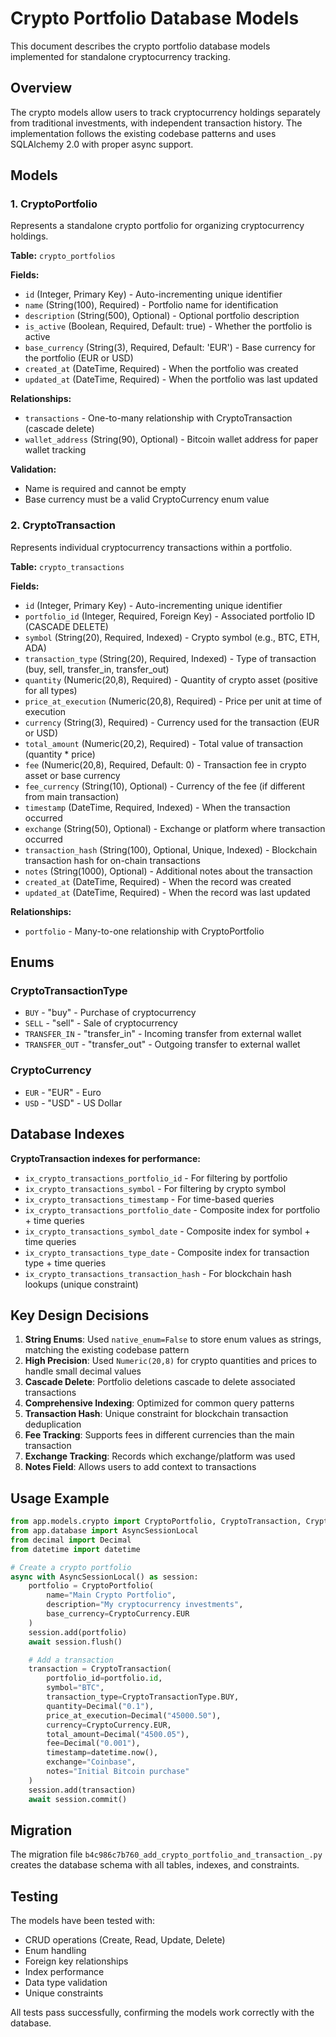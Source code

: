 # Crypto Portfolio Database Models

This document describes the crypto portfolio database models implemented for standalone cryptocurrency tracking.

## Overview

The crypto models allow users to track cryptocurrency holdings separately from traditional investments, with independent transaction history. The implementation follows the existing codebase patterns and uses SQLAlchemy 2.0 with proper async support.

## Models

### 1. CryptoPortfolio

Represents a standalone crypto portfolio for organizing cryptocurrency holdings.

**Table:** `crypto_portfolios`

**Fields:**
- `id` (Integer, Primary Key) - Auto-incrementing unique identifier
- `name` (String(100), Required) - Portfolio name for identification
- `description` (String(500), Optional) - Optional portfolio description
- `is_active` (Boolean, Required, Default: true) - Whether the portfolio is active
 - `base_currency` (String(3), Required, Default: 'EUR') - Base currency for the portfolio (EUR or USD)
- `created_at` (DateTime, Required) - When the portfolio was created
- `updated_at` (DateTime, Required) - When the portfolio was last updated

**Relationships:**
- `transactions` - One-to-many relationship with CryptoTransaction (cascade delete)
- `wallet_address` (String(90), Optional) - Bitcoin wallet address for paper wallet tracking

**Validation:**
- Name is required and cannot be empty
- Base currency must be a valid CryptoCurrency enum value

### 2. CryptoTransaction

Represents individual cryptocurrency transactions within a portfolio.

**Table:** `crypto_transactions`

**Fields:**
- `id` (Integer, Primary Key) - Auto-incrementing unique identifier
- `portfolio_id` (Integer, Required, Foreign Key) - Associated portfolio ID (CASCADE DELETE)
- `symbol` (String(20), Required, Indexed) - Crypto symbol (e.g., BTC, ETH, ADA)
- `transaction_type` (String(20), Required, Indexed) - Type of transaction (buy, sell, transfer_in, transfer_out)
- `quantity` (Numeric(20,8), Required) - Quantity of crypto asset (positive for all types)
- `price_at_execution` (Numeric(20,8), Required) - Price per unit at time of execution
 - `currency` (String(3), Required) - Currency used for the transaction (EUR or USD)
- `total_amount` (Numeric(20,2), Required) - Total value of transaction (quantity * price)
- `fee` (Numeric(20,8), Required, Default: 0) - Transaction fee in crypto asset or base currency
- `fee_currency` (String(10), Optional) - Currency of the fee (if different from main transaction)
- `timestamp` (DateTime, Required, Indexed) - When the transaction occurred
- `exchange` (String(50), Optional) - Exchange or platform where transaction occurred
- `transaction_hash` (String(100), Optional, Unique, Indexed) - Blockchain transaction hash for on-chain transactions
- `notes` (String(1000), Optional) - Additional notes about the transaction
- `created_at` (DateTime, Required) - When the record was created
- `updated_at` (DateTime, Required) - When the record was last updated

**Relationships:**
- `portfolio` - Many-to-one relationship with CryptoPortfolio

## Enums

### CryptoTransactionType
- `BUY` - "buy" - Purchase of cryptocurrency
- `SELL` - "sell" - Sale of cryptocurrency
- `TRANSFER_IN` - "transfer_in" - Incoming transfer from external wallet
- `TRANSFER_OUT` - "transfer_out" - Outgoing transfer to external wallet

### CryptoCurrency
- `EUR` - "EUR" - Euro
- `USD` - "USD" - US Dollar

## Database Indexes

**CryptoTransaction indexes for performance:**
- `ix_crypto_transactions_portfolio_id` - For filtering by portfolio
- `ix_crypto_transactions_symbol` - For filtering by crypto symbol
- `ix_crypto_transactions_timestamp` - For time-based queries
- `ix_crypto_transactions_portfolio_date` - Composite index for portfolio + time queries
- `ix_crypto_transactions_symbol_date` - Composite index for symbol + time queries
- `ix_crypto_transactions_type_date` - Composite index for transaction type + time queries
- `ix_crypto_transactions_transaction_hash` - For blockchain hash lookups (unique constraint)

## Key Design Decisions

1. **String Enums**: Used `native_enum=False` to store enum values as strings, matching the existing codebase pattern
2. **High Precision**: Used `Numeric(20,8)` for crypto quantities and prices to handle small decimal values
3. **Cascade Delete**: Portfolio deletions cascade to delete associated transactions
4. **Comprehensive Indexing**: Optimized for common query patterns
5. **Transaction Hash**: Unique constraint for blockchain transaction deduplication
6. **Fee Tracking**: Supports fees in different currencies than the main transaction
7. **Exchange Tracking**: Records which exchange/platform was used
8. **Notes Field**: Allows users to add context to transactions

## Usage Example

```python
from app.models.crypto import CryptoPortfolio, CryptoTransaction, CryptoTransactionType, CryptoCurrency
from app.database import AsyncSessionLocal
from decimal import Decimal
from datetime import datetime

# Create a crypto portfolio
async with AsyncSessionLocal() as session:
    portfolio = CryptoPortfolio(
        name="Main Crypto Portfolio",
        description="My cryptocurrency investments",
        base_currency=CryptoCurrency.EUR
    )
    session.add(portfolio)
    await session.flush()

    # Add a transaction
    transaction = CryptoTransaction(
        portfolio_id=portfolio.id,
        symbol="BTC",
        transaction_type=CryptoTransactionType.BUY,
        quantity=Decimal("0.1"),
        price_at_execution=Decimal("45000.50"),
        currency=CryptoCurrency.EUR,
        total_amount=Decimal("4500.05"),
        fee=Decimal("0.001"),
        timestamp=datetime.now(),
        exchange="Coinbase",
        notes="Initial Bitcoin purchase"
    )
    session.add(transaction)
    await session.commit()
```

## Migration

The migration file `b4c986c7b760_add_crypto_portfolio_and_transaction_.py` creates the database schema with all tables, indexes, and constraints.

## Testing

The models have been tested with:
- CRUD operations (Create, Read, Update, Delete)
- Enum handling
- Foreign key relationships
- Index performance
- Data type validation
- Unique constraints

All tests pass successfully, confirming the models work correctly with the database.